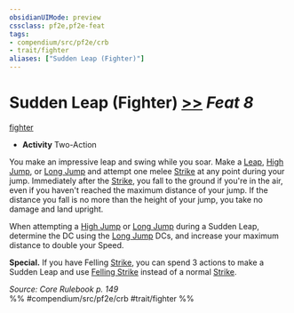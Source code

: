 ```yaml
---
obsidianUIMode: preview
cssclass: pf2e,pf2e-feat
tags:
- compendium/src/pf2e/crb
- trait/fighter
aliases: ["Sudden Leap (Fighter)"]
---
```

# Sudden Leap (Fighter)  [>>](/rules/core-rulebook/chapter-9-playing-the-game.md#Actions "Two-Action") *Feat 8*  
[fighter](/rules/traits/fighter.md)  

- **Activity** Two-Action

You make an impressive leap and swing while you soar. Make a [Leap](/rules/actions/leap.md), [High Jump](/rules/actions/high-jump.md), or [Long Jump](/rules/actions/long-jump.md) and attempt one melee [Strike](/rules/actions/strike.md) at any point during your jump. Immediately after the [Strike](/rules/actions/strike.md), you fall to the ground if you're in the air, even if you haven't reached the maximum distance of your jump. If the distance you fall is no more than the height of your jump, you take no damage and land upright.

When attempting a [High Jump](/rules/actions/high-jump.md) or [Long Jump](/rules/actions/long-jump.md) during a Sudden Leap, determine the DC using the [Long Jump](/rules/actions/long-jump.md) DCs, and increase your maximum distance to double your Speed.

**Special.** If you have Felling [Strike](/rules/actions/strike.md), you can spend 3 actions to make a Sudden Leap and use [Felling Strike](/compendium/feats/felling-strike.md) instead of a normal [Strike](/rules/actions/strike.md).

*Source: Core Rulebook p. 149*  
%% #compendium/src/pf2e/crb #trait/fighter %%